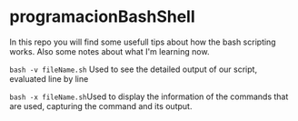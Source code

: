 # programacionBashShell

In this repo you will find some usefull tips about how the bash scripting works. Also some notes about what I'm learning now. 

`bash -v fileName.sh` Used to see the detailed output of our script, evaluated line by line

`bash -x fileName.sh`Used to display the information of the commands that are used, capturing the command and its output.
